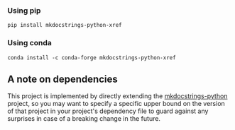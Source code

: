 ### Using pip

```
pip install mkdocstrings-python-xref
```
### Using conda

```
conda install -c conda-forge mkdocstrings-python-xref
```

## A note on dependencies

This project is implemented by directly extending the [mkdocstrings-python]
project, so you may want to specify a specific upper bound on the version
of that project in your project's dependency file to guard against any
surprises in case of a breaking change in the future.

[mkdocstrings-python]: https://mkdocstrings.github.io/python/
